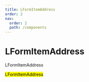 ```yaml
---
title: LFormItemAddress
order: 2
nav:
  order: 2
  path: /components
---
```


# LFormItemAddress

LFormItemAddress

<mark>LFormItemAddress</mark>

<code src='./demos/Demo1.tsx' />
